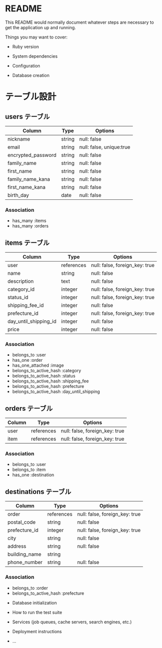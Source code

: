 # README

This README would normally document whatever steps are necessary to get the
application up and running.

Things you may want to cover:

* Ruby version

* System dependencies

* Configuration

* Database creation
# テーブル設計

## users テーブル

| Column             | Type   | Options     |
| ------------------ | ------ | ----------- |
| nickname           | string | null: false |
| email              | string | null: false, unique:true |
| encrypted_password | string | null: false |
| family_name        | string | null: false |
| first_name         | string | null: false |
| family_name_kana   | string | null: false |
| first_name_kana    | string | null: false |
| birth_day          | date   | null: false |

### Association
- has_many :items
- has_many :orders

## items テーブル

| Column                | Type       | Options                        |
| --------------------- | ---------- | ------------------------------ |
| user                  | references | null: false, foreign_key: true |
| name                  | string     | null: false                    |
| description           | text       | null: false                    |
| category_id           | integer    | null: false, foreign_key: true |
| status_id             | integer    | null: false, foreign_key: true |
| shipping_fee_id       | integer    | null: false                    |
| prefecture_id         | integer    | null: false, foreign_key: true |
| day_until_shipping_id | integer    | null: false                    |
| price                 | integer    | null: false                    |

### Association
- belongs_to :user
- has_one :order
- has_one_attached :image
- belongs_to_active_hash :category
- belongs_to_active_hash :status
- belongs_to_active_hash :shipping_fee
- belongs_to_active_hash :prefecture
- belongs_to_active_hash :day_until_shipping

## orders テーブル

| Column        | Type       | Options                        |
| ------------- | ---------- | ------------------------------ |
| user          | references | null: false, foreign_key: true |
| item          | references | null: false, foreign_key: true |

### Association
- belongs_to :user
- belongs_to :item
- has_one :destination

## destinations テーブル

| Column        | Type       | Options                        |
| ------------- | ---------- | ------------------------------ |
| order         | references | null: false, foreign_key: true |
| postal_code   | string     | null: false                    |
| prefecture_id | integer    | null: false, foreign_key: true |
| city          | string     | null: false                    |
| address       | string     | null: false                    |
| building_name | string     |
| phone_number  | string     | null: false                    |

### Association
- belongs_to :order
- belongs_to_active_hash :prefecture




* Database initialization

* How to run the test suite

* Services (job queues, cache servers, search engines, etc.)

* Deployment instructions

* ...
